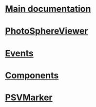 # <i class="glyphicon glyphicon-home"></i> [Main documentation](..)

# [PhotoSphereViewer](PhotoSphereViewer.html)

# [Events](list_event.html)

# [Components](module-components.html)

# [PSVMarker](PSVMarker.html)

